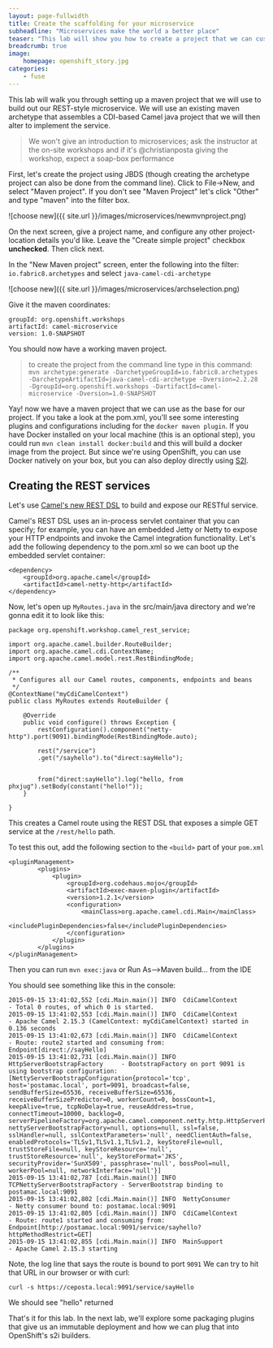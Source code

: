 ```yaml
---
layout: page-fullwidth
title: Create the scaffolding for your microservice
subheadline: "Microservices make the world a better place"
teaser: "This lab will show you how to create a project that we can customize to build a microservices deployment"
breadcrumb: true
image:
    homepage: openshift_story.jpg
categories:
    - fuse
---
```


This lab will walk you through setting up a maven project that we will use to build out our REST-style microservice. We will use an existing maven archetype that assembles a CDI-based Camel java project that we will then alter to implement the service. 

> We won't give an introduction to microservices; ask the instructor at the on-site workshops and if it's @christianposta giving the workshop, expect a soap-box performance

First, let's create the project using JBDS (though creating the archetype project can also be done from the command line). Click to File->New, and select "Maven project". If you don't see "Maven Project" let's click "Other" and type "maven" into the filter box. 

![choose new]({{ site.url }}/images/microservices/newmvnproject.png)

On the next screen, give a project name, and configure any other project-location details you'd like. Leave the "Create simple project" checkbox **unchecked**. Then click next. 

In the "New Maven project" screen, enter the following into the filter: `io.fabric8.archetypes` and select `java-camel-cdi-archetype`


![choose new]({{ site.url }}/images/microservices/archselection.png)

Give it the maven coordinates:

    groupId: org.openshift.workshops
    artifactId: camel-microservice
    version: 1.0-SNAPSHOT


You should now have a working maven project.

> to create the project from the command line type in this command: `mvn archetype:generate -DarchetypeGroupId=io.fabric8.archetypes -DarchetypeArtifactId=java-camel-cdi-archetype -Dversion=2.2.28 -DgroupId=org.openshift.workshops -DartifactId=camel-microservice -Dversion=1.0-SNAPSHOT`

Yay! now we have a maven project that we can use as the base for our project. If you take a look at the pom.xml, you'll see some interesting plugins and configurations including for the `docker maven plugin`. If you have Docker installed on your local machine (this is an optional step), you could run `mvn clean install docker:build` and this will build a docker image from the project. But since we're using OpenShift, you can use Docker natively on your box, but you can also deploy directly using [S2I](https://docs.openshift.org/latest/dev_guide/new_app.html#specifying-source-code).

## Creating the REST services

Let's use [Camel's new REST DSL](http://camel.apache.org/rest-dsl.html) to build and expose our RESTful service. 

Camel's REST DSL uses an in-process servlet container that you can specify; for example, you can have an embedded Jetty or Netty to expose your HTTP endpoints and invoke the Camel integration functionality. Let's add the following dependency to the pom.xml so we can boot up the embedded servlet container:

    <dependency>
        <groupId>org.apache.camel</groupId>
        <artifactId>camel-netty-http</artifactId>
    </dependency>
    
    
Now, let's open up `MyRoutes.java` in the src/main/java directory and we're gonna edit it to look like this:


    package org.openshift.workshop.camel_rest_service;
    
    import org.apache.camel.builder.RouteBuilder;
    import org.apache.camel.cdi.ContextName;
    import org.apache.camel.model.rest.RestBindingMode;
    
    /**
     * Configures all our Camel routes, components, endpoints and beans
     */
    @ContextName("myCdiCamelContext")
    public class MyRoutes extends RouteBuilder {
    
        @Override
        public void configure() throws Exception {
            restConfiguration().component("netty-http").port(9091).bindingMode(RestBindingMode.auto);
            
            rest("/service")
            .get("/sayhello").to("direct:sayHello");
           
          
            from("direct:sayHello").log("hello, from phxjug").setBody(constant("hello!"));
        }
    
    }


This creates a Camel route using the REST DSL that exposes a simple GET service at the `/rest/hello` path.

To test this out, add the following section to the `<build>` part of your `pom.xml`

    <pluginManagement>
    		<plugins>
    			<plugin>
    				<groupId>org.codehaus.mojo</groupId>
    				<artifactId>exec-maven-plugin</artifactId>
    				<version>1.2.1</version>
    				<configuration>
    					<mainClass>org.apache.camel.cdi.Main</mainClass>
    					<includePluginDependencies>false</includePluginDependencies>
    				</configuration>
    			</plugin>
    		</plugins>
    </pluginManagement>
    
    
Then you can run `mvn exec:java` or Run As-->Maven build... from the IDE

You should see something like this in the console:

    2015-09-15 13:41:02,552 [cdi.Main.main()] INFO  CdiCamelContext                - Total 0 routes, of which 0 is started.
    2015-09-15 13:41:02,553 [cdi.Main.main()] INFO  CdiCamelContext                - Apache Camel 2.15.3 (CamelContext: myCdiCamelContext) started in 0.136 seconds
    2015-09-15 13:41:02,673 [cdi.Main.main()] INFO  CdiCamelContext                - Route: route2 started and consuming from: Endpoint[direct://sayHello]
    2015-09-15 13:41:02,731 [cdi.Main.main()] INFO  HttpServerBootstrapFactory     - BootstrapFactory on port 9091 is using bootstrap configuration: [NettyServerBootstrapConfiguration{protocol='tcp', host='postamac.local', port=9091, broadcast=false, sendBufferSize=65536, receiveBufferSize=65536, receiveBufferSizePredictor=0, workerCount=0, bossCount=1, keepAlive=true, tcpNoDelay=true, reuseAddress=true, connectTimeout=10000, backlog=0, serverPipelineFactory=org.apache.camel.component.netty.http.HttpServerPipelineFactory@5b91cf45, nettyServerBootstrapFactory=null, options=null, ssl=false, sslHandler=null, sslContextParameters='null', needClientAuth=false, enabledProtocols='TLSv1,TLSv1.1,TLSv1.2, keyStoreFile=null, trustStoreFile=null, keyStoreResource='null', trustStoreResource='null', keyStoreFormat='JKS', securityProvider='SunX509', passphrase='null', bossPool=null, workerPool=null, networkInterface='null'}]
    2015-09-15 13:41:02,787 [cdi.Main.main()] INFO  TCPNettyServerBootstrapFactory - ServerBootstrap binding to postamac.local:9091
    2015-09-15 13:41:02,802 [cdi.Main.main()] INFO  NettyConsumer                  - Netty consumer bound to: postamac.local:9091
    2015-09-15 13:41:02,805 [cdi.Main.main()] INFO  CdiCamelContext                - Route: route1 started and consuming from: Endpoint[http://postamac.local:9091/service/sayhello?httpMethodRestrict=GET]
    2015-09-15 13:41:02,855 [cdi.Main.main()] INFO  MainSupport                    - Apache Camel 2.15.3 starting
    
Note, the log line that says the route is bound to port `9091` We can try to hit that URL in our browser or with curl:

    curl -s https://ceposta.local:9091/service/sayHello
    
    
We should see "hello" returned

That's it for this lab. In the next lab, we'll explore some packaging plugins that give us an immutable deployment and how we can plug that into OpenShift's s2i builders.
